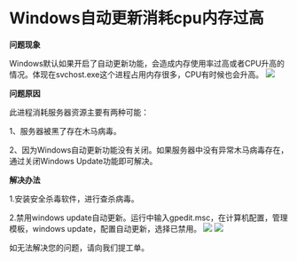 # Windows自动更新消耗cpu内存过高
**问题现象**

Windows默认如果开启了自动更新功能，会造成内存使用率过高或者CPU升高的情况。体现在svchost.exe这个进程占用内存很多，CPU有时候也会升高。
![](https://github.com/jdcloudcom/cn/blob/edit/image/Elastic-Compute/Virtual-Machine/Windows/Windows%E8%87%AA%E5%8A%A8%E6%9B%B4%E6%96%B0%E6%B6%88%E8%80%97cpu%E5%86%85%E5%AD%98%E8%BF%87%E9%AB%9801.png)

**问题原因**

此进程消耗服务器资源主要有两种可能：

1、服务器被黑了存在木马病毒。

2、因为Windows自动更新功能没有关闭。如果服务器中没有异常木马病毒存在，通过关闭Windows Update功能即可解决。

**解决办法**

1.安装安全杀毒软件，进行查杀病毒。

2.禁用windows update自动更新。运行中输入gpedit.msc，在计算机配置，管理模板，windows update，配置自动更新，选择已禁用。
![](https://github.com/jdcloudcom/cn/blob/edit/image/Elastic-Compute/Virtual-Machine/Windows/Windows%E8%87%AA%E5%8A%A8%E6%9B%B4%E6%96%B0%E6%B6%88%E8%80%97cpu%E5%86%85%E5%AD%98%E8%BF%87%E9%AB%9802.png)
![](https://github.com/jdcloudcom/cn/blob/edit/image/Elastic-Compute/Virtual-Machine/Windows/Windows%E8%87%AA%E5%8A%A8%E6%9B%B4%E6%96%B0%E6%B6%88%E8%80%97cpu%E5%86%85%E5%AD%98%E8%BF%87%E9%AB%9803.png)

如无法解决您的问题，请向我们提工单。